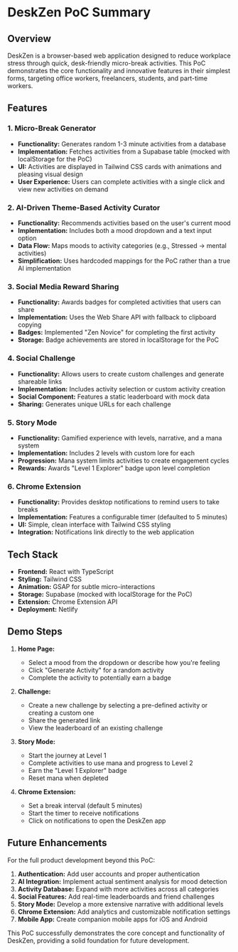 # DeskZen PoC Summary

## Overview

DeskZen is a browser-based web application designed to reduce workplace stress through quick, desk-friendly micro-break activities. This PoC demonstrates the core functionality and innovative features in their simplest forms, targeting office workers, freelancers, students, and part-time workers.

## Features

### 1. Micro-Break Generator
- **Functionality:** Generates random 1-3 minute activities from a database
- **Implementation:** Fetches activities from a Supabase table (mocked with localStorage for the PoC)
- **UI:** Activities are displayed in Tailwind CSS cards with animations and pleasing visual design
- **User Experience:** Users can complete activities with a single click and view new activities on demand

### 2. AI-Driven Theme-Based Activity Curator
- **Functionality:** Recommends activities based on the user's current mood
- **Implementation:** Includes both a mood dropdown and a text input option
- **Data Flow:** Maps moods to activity categories (e.g., Stressed → mental activities)
- **Simplification:** Uses hardcoded mappings for the PoC rather than a true AI implementation

### 3. Social Media Reward Sharing
- **Functionality:** Awards badges for completed activities that users can share
- **Implementation:** Uses the Web Share API with fallback to clipboard copying
- **Badges:** Implemented "Zen Novice" for completing the first activity
- **Storage:** Badge achievements are stored in localStorage for the PoC

### 4. Social Challenge
- **Functionality:** Allows users to create custom challenges and generate shareable links
- **Implementation:** Includes activity selection or custom activity creation
- **Social Component:** Features a static leaderboard with mock data
- **Sharing:** Generates unique URLs for each challenge

### 5. Story Mode
- **Functionality:** Gamified experience with levels, narrative, and a mana system
- **Implementation:** Includes 2 levels with custom lore for each
- **Progression:** Mana system limits activities to create engagement cycles
- **Rewards:** Awards "Level 1 Explorer" badge upon level completion

### 6. Chrome Extension
- **Functionality:** Provides desktop notifications to remind users to take breaks
- **Implementation:** Features a configurable timer (defaulted to 5 minutes)
- **UI:** Simple, clean interface with Tailwind CSS styling
- **Integration:** Notifications link directly to the web application

## Tech Stack

- **Frontend:** React with TypeScript
- **Styling:** Tailwind CSS
- **Animation:** GSAP for subtle micro-interactions
- **Storage:** Supabase (mocked with localStorage for the PoC)
- **Extension:** Chrome Extension API
- **Deployment:** Netlify

## Demo Steps

1. **Home Page:**
   - Select a mood from the dropdown or describe how you're feeling
   - Click "Generate Activity" for a random activity
   - Complete the activity to potentially earn a badge

2. **Challenge:**
   - Create a new challenge by selecting a pre-defined activity or creating a custom one
   - Share the generated link
   - View the leaderboard of an existing challenge

3. **Story Mode:**
   - Start the journey at Level 1
   - Complete activities to use mana and progress to Level 2
   - Earn the "Level 1 Explorer" badge
   - Reset mana when depleted

4. **Chrome Extension:**
   - Set a break interval (default 5 minutes)
   - Start the timer to receive notifications
   - Click on notifications to open the DeskZen app

## Future Enhancements

For the full product development beyond this PoC:

1. **Authentication:** Add user accounts and proper authentication
2. **AI Integration:** Implement actual sentiment analysis for mood detection
3. **Activity Database:** Expand with more activities across all categories
4. **Social Features:** Add real-time leaderboards and friend challenges
5. **Story Mode:** Develop a more extensive narrative with additional levels
6. **Chrome Extension:** Add analytics and customizable notification settings
7. **Mobile App:** Create companion mobile apps for iOS and Android

This PoC successfully demonstrates the core concept and functionality of DeskZen, providing a solid foundation for future development.